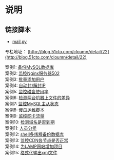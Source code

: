 # 说明
## 链接脚本
* [mail.py](adai_python/monitor_with_python/mail.py)

专栏地址： [http://blog.51cto.com/cloumn/detail/22](http://blog.51cto.com/cloumn/detail/22)

案例1: [备份MySQL数据库](https://github.com/aminglinux/shell20/blob/master/1.md)
</br>
案例2: [监控Nginx服务器502](https://github.com/aminglinux/shell20/blob/master/2.md)
</br>
案例3: [批量添加用户](https://github.com/aminglinux/shell20/blob/master/3.md)
</br>
案例4: [自动封/解封IP](https://github.com/aminglinux/shell20/blob/master/4.md)
</br>
案例5: [监控磁盘使用率](https://github.com/aminglinux/shell20/blob/master/5.md)
</br>
案例6: [检测两台机器上文件的差异](https://github.com/aminglinux/shell20/blob/master/6.md)
</br>
案例7: [监控MySQL主从状态](https://github.com/aminglinux/shell20/blob/master/7.md)
</br>
案例8: [傻瓜运维脚本](https://github.com/aminglinux/shell20/blob/master/8.md)
</br>
案例9: [监控网卡流量](https://github.com/aminglinux/shell20/blob/master/9.md)
</br>
案例10: [检测域名是否到期](https://github.com/aminglinux/shell20/blob/master/10.md)
</br>
案例11: [人员分组](https://github.com/aminglinux/shell20/blob/master/11.md)
</br>
案例12: [shell多线程备份数据库](https://github.com/aminglinux/shell20/blob/master/12.md)
</br>
案例13: [监控CDN各节点是否正常](https://github.com/aminglinux/shell20/blob/master/13.md)
</br>
案例14: [为LAMP网站增加项目](https://github.com/aminglinux/shell20/blob/master/14.md)
</br>
案例15: [格式化输出xml文件](https://github.com/aminglinux/shell20/blob/master/15.md)
</br>
